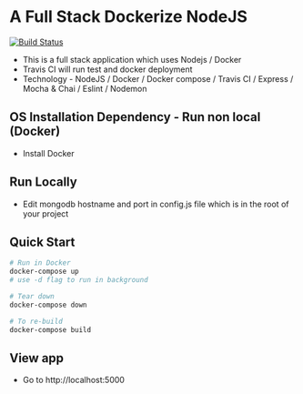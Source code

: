 # A Full Stack Dockerize NodeJS

[![Build Status](https://travis-ci.org/cryptostan101/full-stack-app.svg?branch=master)](https://travis-ci.org/cryptostan101/full-stack-app)

- This is a full stack application which uses Nodejs / Docker
- Travis CI will run test and docker deployment
- Technology - NodeJS / Docker / Docker compose / Travis CI / Express / Mocha & Chai / Eslint / Nodemon

## OS Installation Dependency - Run non local (Docker)

- Install Docker

## Run Locally

- Edit mongodb hostname and port in config.js file which is in the root of your project

## Quick Start

```bash
# Run in Docker
docker-compose up
# use -d flag to run in background

# Tear down
docker-compose down

# To re-build
docker-compose build
```


## View app

- Go to http://localhost:5000
